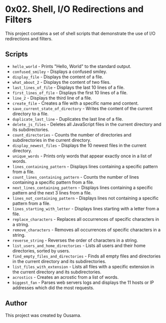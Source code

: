 # 0x02. Shell, I/O Redirections and Filters

This project contains a set of shell scripts that demonstrate the use of I/O redirections and filters.

## Scripts

* `hello_world` - Prints "Hello, World" to the standard output.
* `confused_smiley` - Displays a confused smiley.
* `display_file` - Displays the content of a file.
* `what_about_2` - Displays the content of two files.
* `last_lines_of_file` - Displays the last 10 lines of a file.
* `first_lines_of_file` - Displays the first 10 lines of a file.
* `line_2` - Displays the third line of a file.
* `create_file` - Creates a file with a specific name and content.
* `save_current_state_of_directory` - Writes the content of the current directory to a file.
* `duplicate_last_line` - Duplicates the last line of a file.
* `delete_js_files` - Deletes all JavaScript files in the current directory and its subdirectories.
* `count_directories` - Counts the number of directories and subdirectories in the current directory.
* `display_newest_files` - Displays the 10 newest files in the current directory.
* `unique_words` - Prints only words that appear exactly once in a list of words.
* `lines_containing_pattern` - Displays lines containing a specific pattern from a file.
* `count_lines_containing_pattern` - Counts the number of lines containing a specific pattern from a file.
* `next_lines_containing_pattern` - Displays lines containing a specific pattern and the next 3 lines from a file.
* `lines_not_containing_pattern` - Displays lines not containing a specific pattern from a file.
* `lines_starting_with_letter` - Displays lines starting with a letter from a file.
* `replace_characters` - Replaces all occurrences of specific characters in a string.
* `remove_characters` - Removes all occurrences of specific characters in a string.
* `reverse_string` - Reverses the order of characters in a string.
* `list_users_and_home_directories` - Lists all users and their home directories, sorted by users.
* `find_empty_files_and_directories` - Finds all empty files and directories in the current directory and its subdirectories.
* `list_files_with_extension` - Lists all files with a specific extension in the current directory and its subdirectories.
* `acrostics` - Creates an acrostic from a list of words.
* `biggest_fan` - Parses web servers logs and displays the 11 hosts or IP addresses which did the most requests.

## Author

This project was created by Ousama.

